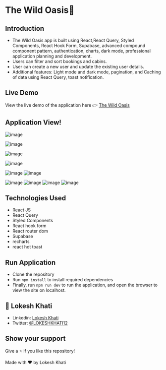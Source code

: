 # The Wild Oasis🏨

## Introduction
- The Wild Oasis app is built using React,React Query, Styled Components, React Hook Form, Supabase, advanced compound component pattern, authentication, charts, dark mode, professional application planning and development.
- Users can filter and sort bookings and cabins.
- User can create a new user and update the existing user details.
- Additional features: Light mode and dark mode, pagination, and Caching of data using React Query, toast notification.

## Live Demo

View the live demo of the application here 👉 [The Wild Oasis](https://the-wild-oasis-lokesh.netlify.app/dashboard)

## Application View!

 <p align="center" width="100%">
   
   ![image](https://github.com/Lokeshkhati/the-wild-oasis/assets/62974339/d250814f-35b5-4a45-b853-11ca88efcb79)

![image](https://github.com/Lokeshkhati/the-wild-oasis/assets/62974339/b643ee04-124f-4d2f-b09f-2dc5d786cb49)

![image](https://github.com/Lokeshkhati/the-wild-oasis/assets/62974339/56a4d070-4129-4bfe-8346-9e33e933950f)

![image](https://github.com/Lokeshkhati/the-wild-oasis/assets/62974339/7b6f06d7-e2f4-4f55-833c-0a9f93cd27e1)

![image](https://github.com/Lokeshkhati/the-wild-oasis/assets/62974339/775150b7-b039-4791-a156-3ee082ddf3dd)
![image](https://github.com/Lokeshkhati/the-wild-oasis/assets/62974339/7748b1b4-546f-4892-b2ce-95fa989ae692)

![image](https://github.com/Lokeshkhati/the-wild-oasis/assets/62974339/7644114e-6f99-4bc4-9b23-a015044680cb)
![image](https://github.com/Lokeshkhati/the-wild-oasis/assets/62974339/fb635f59-8d8f-4761-b0b0-6a06d60161d6)
![image](https://github.com/Lokeshkhati/the-wild-oasis/assets/62974339/b3db864e-f185-41da-8d65-029edbed2747)
![image](https://github.com/Lokeshkhati/the-wild-oasis/assets/62974339/59719bad-fca1-456b-b7fe-45e1bf9639bc)

 </p>

</div>

## Technologies Used

- React JS
- React Query
- Styled Components
- React hook form
- React router dom
- Supabase
- recharts
- react hot toast

## Run Application

- Clone the repository
- Run `npm install` to install required dependencies
- Finally, run `npm run dev` to run the application, and open the browser to view the site on localhost.

## 👤 **Lokesh Khati**

- Linkedin: [Lokesh Khati](https://www.linkedin.com/in/lokesh-khati/)
- Twitter: [@LOKESHKHATI12](https://twitter.com/LOKESHKHATI12)

## Show your support

Give a ⭐️ if you like this repository!

Made with ❤️ by Lokesh Khati

